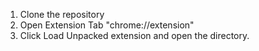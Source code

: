 1) Clone the repository<br>
2) Open Extension Tab "chrome://extension"<br>
3) Click Load Unpacked extension and open the directory.   
